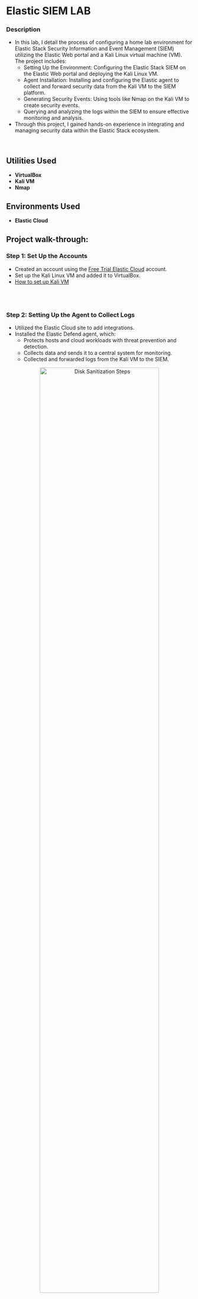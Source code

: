 # <h1>Elastic SIEM LAB</h1>
### Description

- In this lab, I detail the process of configuring a home lab environment for Elastic Stack Security Information and Event Management (SIEM) utilizing the Elastic Web portal and a Kali Linux virtual machine (VM). The project includes:
  - Setting Up the Environment: Configuring the Elastic Stack SIEM on the Elastic Web portal and deploying the Kali Linux VM.
  - Agent Installation: Installing and configuring the Elastic agent to collect and forward security data from the Kali VM to the SIEM platform.
  - Generating Security Events: Using tools like Nmap on the Kali VM to create security events.
  - Querying and analyzing the logs within the SIEM to ensure effective monitoring and analysis.
- Through this project, I gained hands-on experience in integrating and managing security data within the Elastic Stack ecosystem.
  
<br />


<h2> Utilities Used</h2>

- <b>VirtualBox</b> 
- <b>Kali VM</b>
- <b>Nmap</b>




<h2>Environments Used </h2>

- <b>Elastic Cloud</b>

<h2>Project walk-through:</h2>


### Step 1: Set Up the Accounts

- Created an account using the [Free Trial Elastic Cloud](https://www.elastic.co/cloud) account.
- Set up the Kali Linux VM and added it to VirtualBox.
- [How to set up Kali VM](https://www.youtube.com/watch?v=sAMnXte56yY)

<br />
<br />

### Step 2: Setting Up the Agent to Collect Logs

- Utilized the Elastic Cloud site to add integrations.
- Installed the Elastic Defend agent, which:
  - Protects hosts and cloud workloads with threat prevention and detection.
  - Collects data and sends it to a central system for monitoring.
  - Collected and forwarded logs from the Kali VM to the SIEM.

<p align="center">
<img src="https://i.imgur.com/Pg9EmGl.png" height="80%" width="80%" alt="Disk Sanitization Steps"/>
  

  - Checked status with `sudo systemctl status elastic-agent.service`.
<p align="center">
<img src="https://i.imgur.com/9Cf2gr8.png" height="80%" width="80%" alt="Disk Sanitization Steps"/>
  
<br />
<br />
  
### Step 3: Generating Security Events on the Kali VM

- Installed Nmap (Network Mapper) on Kali:
    ```bash
    sudo apt-get install nmap
    ```
<p align="center">
<img src="https://i.imgur.com/hUlE0e7.png" height="80%" width="80%" alt="Disk Sanitization Steps"/>

  
- Ran several scans:
    ```bash
    sudo nmap <vm-ip>
    sudo nmap -sS <ip address>
    sudo nmap -p- <ip address>
    ```
<p align="center">
<img src="https://i.imgur.com/zAZDyAC.png" height="80%" width="80%" alt="Disk Sanitization Steps"/>
<img src="https://i.imgur.com/dVvI49N.png" height="80%" width="80%" alt="Disk Sanitization Steps"/>
  
<br />
<br />
  
### Step 4: Querying for Security Events in Elastic SIEM

- In Elastic Development, used Logs under Observability to search and filter:
    - Query: `event.action: "nmap_scan"` or `process.args: "Nmap"`

<p align="center">
<img src="https://i.imgur.com/leRwgvQ.png" height="80%" width="80%" alt="Disk Sanitization Steps"/>
  
<br />
<br />
  
### Step 5: Creating a Dashboard to Visualize the Events

- Used Elastic Portal to create a new dashboard:
    - Added visualization: `Metrics` -> `Area` -> `Timestamp`
    - Shows the count of events over time.

<p align="center">
<img src="https://i.imgur.com/6E56wHF.png" height="80%" width="80%" alt="Disk Sanitization Steps"/>
  
<br />
<br />
  
### Step 6: Creating an Alert

- Used Elastic Portal to set up a new alert rule:
    - Condition: `event.action: "Nmap_scan"`
    - Configured to send an email notification when triggered.
<p align="center">
<img src="https://i.imgur.com/4YoKBGv.png" height="80%" width="80%" alt="Disk Sanitization Steps"/>
  
<br />
<br />

[Source](https://medium.com/@aali23/a-simple-elastic-siem-lab-6765159ee2b2)
